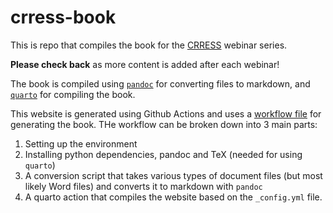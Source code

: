 # crress-book


This is repo that compiles the book for the [CRRESS](https://labordynamicsinstitute.github.io/crress/) webinar series.

**Please check back** as more content is added after each webinar!

The book is compiled using [`pandoc`](https://pandoc.org/) for converting files to markdown, and [`quarto`](https://quarto.org/) for compiling the book.

This website is generated using Github Actions and uses a [workflow file](https://github.com/amichuda/quarto-crress-book/blob/e089ee92163c4e3f66bf9412965fcc1c0fb3cc7e/.github/workflows/publish.yml) for generating the book. THe workflow can be broken down into 3 main parts:

1. Setting up the environment
2. Installing python dependencies, pandoc and TeX (needed for using `quarto`)
3. A conversion script that takes various types of document files (but most likely Word files) and converts it to markdown with `pandoc`
4. A quarto action that compiles the website based on the `_config.yml` file.
